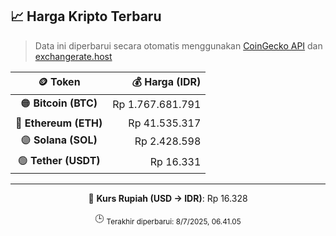 

<!-- HARGA_KRIPTO -->
## 📈 Harga Kripto Terbaru

> Data ini diperbarui secara otomatis menggunakan [CoinGecko API](https://www.coingecko.com/) dan [exchangerate.host](https://exchangerate.host/)

<div align="center">

| 🪙 Token | 💰 Harga (IDR) |
|:------:|---------------:|
| 🟠 **Bitcoin (BTC)**   | Rp 1.767.681.791 |
| 🔵 **Ethereum (ETH)**  | Rp 41.535.317 |
| 🟣 **Solana (SOL)**    | Rp 2.428.598 |
| 🟢 **Tether (USDT)**   | Rp 16.331 |

---

💱 **Kurs Rupiah (USD → IDR)**: Rp 16.328

🕒 <sub>Terakhir diperbarui: 8/7/2025, 06.41.05</sub>

</div>
<!-- /HARGA_KRIPTO -->
